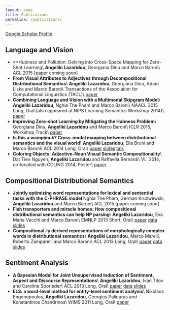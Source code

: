 ```yaml
---
layout: page
title: Publications
permalink: /publications/
---
```


[Google Scholar Profile](https://scholar.google.it/citations?user=BMgUIC0AAAAJ&hl=en)

Language and Vision
------------------
* **Hubness and Pollution: Delving into Cross-Space Mapping for Zero-Shot Learning\\
**Angeliki Lazaridou**, Georgiana Dinu and Marco Baroni\\
ACL 2015
[paper coming soon]
* **From Visual Attributes to Adjectives through Decompositional Distributional Semantics**\\
**Angeliki Lazaridou**, Georgiana Dinu, Adam Liska and Marco Baroni\\
Transactions of the Association for Computational Linguistics (TACL)\\
[paper](http://arxiv.org/abs/1501.02714)
* **Combining Language and Vision with a Multimodal Skipgram Model**\\
**Angeliki Lazaridou**, Nghia The Pham and Marco Baroni\\
NAACL 2015 Long, Oral  (also appeared at NIPS Learning Semantics Workshop 2014)\\
[paper](http://arxiv.org/abs/1501.02598)
* **Improving Zero-shot Learning by Mitigating the Hubness Problem**\\
Georgiana Dinu, **Angeliki Lazaridou** and Marco Baroni\\
ICLR 2015, Workshop Track\\
[paper](http://arxiv.org/abs/1412.6568)
* **Is this a wampimuk? Cross-modal mapping between distributional semantics and the visual world**\\
**Angeliki Lazaridou**, Elia Bruni and Marco Baroni\\
ACL 2014 Long, Oral\\
[paper](https://www.aclweb.org/anthology/P/P14/P14-1132.pdf) [slides](..//resourses/vision/wampimuk_slides.pdf) [talk](http://techtalks.tv/talks/is-this-a-wampimuk-cross-modal-mapping-between-distributional-semantics-and-the-visual/60484/)
* **Coloring Objects: Adjective-Noun Visual Semantic Compositionality**\\
Dat Tien Nguyen, **Angeliki Lazaridou** and Raffaella Bernardi\\
VL' 2014, co-located with COLING 2014, Poster\\
[paper](http://www.aclweb.org/anthology/W14-5418)

Compositional Distributional Semantics
-------------------------------------
* **Jointly optimizing word representations for lexical and sentential tasks with the C-PHRASE model**
Nghia The Pham, German Kruzwewski, **Angeliki Lazaridou** and Marco Baroni\\
ACL 2015
[paper coming soon]
* **Fish transporters and miracle homes: How compositional distributional semantics can help NP parsing**\\
**Angeliki Lazaridou**, Eva Maria Vecchi and Marco Baroni\\
EMNLP 2013 Short, Oral\\
[paper](http://www.aclweb.org/anthology/D/D13/D13-1196.pdf) [data](../resourses/parsing/NP_dataset.tar.gz) [slides](../resourses/parsing/NP_Parsing.pdf)
* **Compositional-ly derived representations of morphologically complex words in distributional semantics**\\
**Angeliki Lazaridou**, Marco Marelli, Roberto Zamparelli and Marco Baroni\\
ACL 2013 Long, Oral\\
[paper](http://www.aclweb.org/anthology/P/P13/P13-1149.pdf) [data](../resourses/morphology/affix_complete_set.txt.gz) [slides](../resourses/morphology/morpho.pdf)

Sentiment Analysis
----------------------
* **A Bayesian Model for Joint Unsupervised Induction of Sentiment, Aspect and Discourse Representations**\\
**Angeliki Lazaridou**, Ivan Titov and Caroline Sporleder\\
ACL 2013 Long, Oral\\
[paper](http://www.aclweb.org/anthology/P/P13/P13-1160.pdf) [data](../resourses/sentiment/ACL2013Sentiment.tar.gz) [slides](../resourses/sentiment/bayesianSentiment.pdf)
* **ELS: a word-level method for entity-level sentiment analysis**\\
Nikolaos Engonopoulos, **Angeliki Lazaridou**, Georgios Paliouras and Konstantinos Chandrinos\\
WIMS 2011 Long, Oral\\
[paper](../resourses/sentiment/WIMS2011.pdf) 
